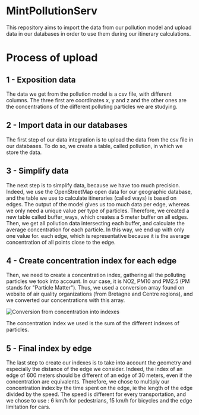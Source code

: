 # MintPollutionServ

This repository aims to import the data from our pollution model and upload data in our databases in order to use them during our itinerary calculations.

# Process of upload

## 1 - Exposition data
The data we get from the pollution model is a csv file, with different columns. The three first are coordinates x, y and z and the other ones are the concentrations of the different polluting particles we are studying.

## 2 - Import data in our databases
The first step of our data integration is to upload the data from the csv file in our databases. To do so, we create a table, called pollution, in which we store the data.

## 3 - Simplify data
The next step is to simplify data, because we have too much precision. Indeed, we use the OpenStreetMap open data for our geographic database, and the table we use to calculate itineraries (called ways) is based on edges. The output of the model gives us too much data per edge, whereas we only need a unique value per type of particles. Therefore, we created a new table called buffer_ways, which creates a 5 meter buffer on all edges. Then, we get all pollution data intersecting each buffer, and calculate the average concentration for each particle. In this way, we end up with only one value for. each edge, which is representative because it is the average concentration of all points close to the edge.

## 4 - Create concentration index for each edge
Then, we need to create a concentration index, gathering all the polluting particles we took into account. In our case, it is NO2, PM10 and PM2.5 (PM stands for "Particle Matter"). Thus, we used a conversion array found on website of air quality organizations (from Bretagne and Centre regions), and we converted our concentrations with this array.

![Conversion from concentration into indexes](https://user-images.githubusercontent.com/25695519/157479922-fdad8cd2-d60a-412e-84ad-7406aa31c02e.png)

The concentration index we used is the sum of the different indexes of particles.

## 5 - Final index by edge
The last step to create our indexes is to take into account the geometry and especially the distance of the edge we consider. Indeed, the index of an edge of 600 meters should be different of an edge of 30 meters, even if the concentration are equivalents.
Therefore, we chose to multiply our concentration index by the time spent on the edge, ie the length of the edge divided by the speed. The speed is different for every transportation, and we chose to use : 6 km/h for pedestrians, 15 km/h for bicycles and the edge limitation for cars. 
